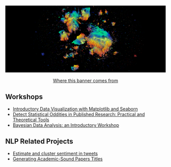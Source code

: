 <p align="center">
  <img src="https://github.com/vb690/vb690/blob/main/images/banner.png"  width="1000" />
</p>

<p align="center">
  <a href="https://vb690.github.io/what_do_books_look_like/" title="Where this banner comes from">Where this banner comes from</a>
</p>

## Workshops 
* [Introductory Data Visualization with Matplotlib and Seaborn](https://github.com/vb690/data_viz_python/blob/master/README.md) 
* [Detect Statistical Oddities in Published Research: Practical and Theoretical Tools](https://github.com/ozvar/research_workshop)
* [Bayesian Data Analysis: an Introductory Workshop](https://github.com/vb690/introduction_bayesian_analysis)

## NLP Related Projects 
* [Estimate and cluster sentiment in tweets](https://github.com/vb690/tweets_clustering)
* [Generating Academic-Sound Papers Titles](https://github.com/vb690/academic_papers_bot)
